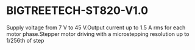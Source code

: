 # BIGTREETECH-ST820-V1.0
 Supply voltage from 7 V to 45 V.Output current up to 1.5 A rms for each motor phase.Stepper motor driving with a microstepping resolution up to 1/256th of step
